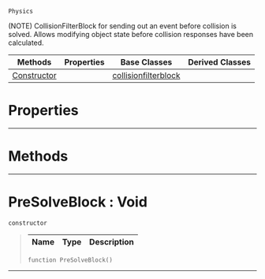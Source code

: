  `Physics`

(NOTE) CollisionFilterBlock for sending out an event before collision is solved. Allows modifying object state before collision responses have been calculated.

|Methods|Properties|Base Classes|Derived Classes|
|---|---|---|---|
|[ Constructor](https://github.com/PlasmaEngine/PlasmaDocs/blob/master/code_reference/class_reference/presolveblock.markdown#presolveblock-void)| |[collisionfilterblock](https://github.com/PlasmaEngine/PlasmaDocs/blob/master/code_reference/class_reference/collisionfilterblock.markdown)| |


 #  Properties


---  
 #  Methods


---  
 #  PreSolveBlock : Void

 `constructor`

> 
> |Name|Type|Description|
> |---|---|---|
> ``` lang=cpp, name=Lightning
> function PreSolveBlock()
> ``` 


---  
 

 